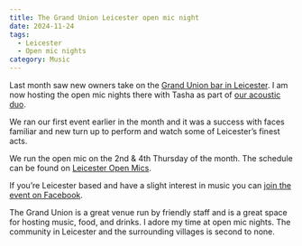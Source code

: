 ```yaml
---
title: The Grand Union Leicester open mic night
date: 2024-11-24
tags:
  - Leicester
  - Open mic nights
category: Music
---
```

Last month saw new owners take on the [Grand Union bar in Leicester](https://www.facebook.com/grandunionLeicester). I am now hosting the open mic nights there with Tasha as part of [our acoustic duo](https://www.facebook.com/jack.tasha.duo).

We ran our first event earlier in the month and it was a success with faces familiar and new turn up to perform and watch some of Leicester’s finest acts.

We run the open mic on the 2nd & 4th Thursday of the month. The schedule can be found on [Leicester Open Mics](https://www.leicesteropenmics.co.uk/events/grand-union/).

If you’re Leicester based and have a slight interest in music you can [join the event on Facebook](https://www.facebook.com/events/1926409147855054).

The Grand Union is a great venue run by friendly staff and is a great space for hosting music, food, and drinks. I adore my time at open mic nights. The community in Leicester and the surrounding villages is second to none.

